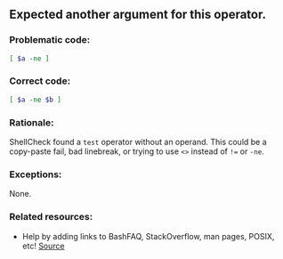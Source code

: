 ## Expected another argument for this operator.

### Problematic code:

```sh
[ $a -ne ]
```

### Correct code:

```sh
[ $a -ne $b ]
```
### Rationale:

ShellCheck found a `test` operator without an operand. This could be a copy-paste fail, bad linebreak, or trying to use `<>` instead of `!=` or `-ne`. 

### Exceptions:

None.

### Related resources:

* Help by adding links to BashFAQ, StackOverflow, man pages, POSIX, etc!
[Source](https://github.com/koalaman/shellcheck/wiki/SC1027)

